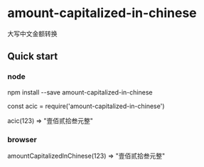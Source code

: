 # amount-capitalized-in-chinese
大写中文金额转换

## Quick start

### node
npm install --save amount-capitalized-in-chinese

const acic = require('amount-capitalized-in-chinese')

acic(123) => "壹佰贰拾叁元整"

### browser
<script src="amount-capitalized-in-chinese.umd.js"></script>


amountCapitalizedInChinese(123) => "壹佰贰拾叁元整"
